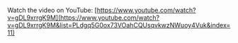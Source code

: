 Watch the video on YouTube: [https://www.youtube.com/watch?v=gDL9xrrgK9M](https://www.youtube.com/watch?v=gDL9xrrgK9M&list=PLdgq5G0ox73VOahCQUsqvkwzNWuoy4Vuk&index=11)